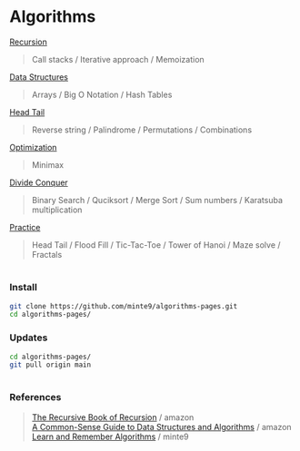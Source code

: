# Algorithms

[Recursion](./main/recursion/)  
> Call stacks / Iterative approach / Memoization  

[Data Structures](./main/data-structures/)  
> Arrays / Big O Notation / Hash Tables  

[Head Tail](./main/head-tail/)  
> Reverse string  / Palindrome / Permutations / Combinations  
    
[Optimization](./main/optimization/minimax)  
> Minimax   

[Divide Conquer](./main/divide-conquer/)   
> Binary Search / Quciksort / Merge Sort / Sum numbers / Karatsuba multiplication  

[Practice](./practice/)  
> Head Tail / Flood Fill / Tic-Tac-Toe / Tower of Hanoi / Maze solve / Fractals  
</pre>

#

### Install

~~~sh
git clone https://github.com/minte9/algorithms-pages.git
cd algorithms-pages/
~~~

### Updates

~~~sh
cd algorithms-pages/
git pull origin main
~~~

#

### References   
> [The Recursive Book of Recursion](https://www.amazon.com/gp/product/B09BKL34VL) / amazon  
> [A Common-Sense Guide to Data Structures and Algorithms](https://www.amazon.com/gp/product/B08KYMK4NR/) / amazon  
> [Learn and Remember Algorithms](https://www.minte9.com/algorithms) / minte9  